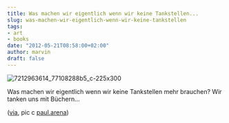 ```yaml
---
title: Was machen wir eigentlich wenn wir keine Tankstellen...
slug: was-machen-wir-eigentlich-wenn-wir-keine-tankstellen
tags:
- art
- books
date: "2012-05-21T08:58:00+02:00"
author: marvin
draft: false
---
```

![7212963614_77108288b5_c-225x300](/images/7212963614_77108288b5_c-225x300.jpg)

Was machen wir eigentlich wenn wir keine Tankstellen mehr brauchen? Wir
tanken uns mit Büchern...

([via](http://bookshelfporn.com/post/23447405989/bookcase-petrol-bowser-an-art-installation-by),
pic c
[paul.arena](http://www.flickr.com/photos/69594509@N04/7212963614/in/photostream/))